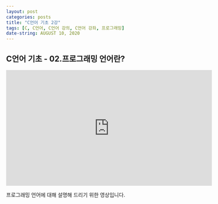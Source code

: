 ```yaml
---
layout: post
categories: posts
title: "C언어 기초 2강"
tags: [C, C언어, C언어 강의, C언어 강좌, 프로그래밍]
date-string: AUGUST 10, 2020
---
```


## C언어 기초 - 02.프로그래밍 언어란?

<center>
<iframe width="560" height="315" src="https://www.youtube.com/embed/2b1lxg3z6DI" frameborder="0" allow="accelerometer; autoplay; encrypted-media; gyroscope; picture-in-picture" allowfullscreen></iframe>
</center>

프로그래밍 언어에 대해 설명해 드리기 위한 영상입니다.